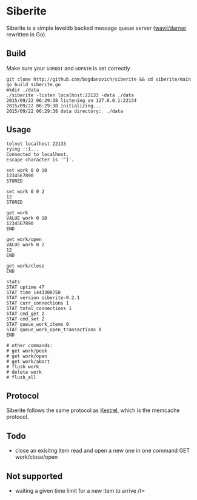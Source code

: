 # Siberite

Siberite is a simple leveldb backed message queue server ([wavii/darner](https://github.com/wavii/darner) rewritten in Go).

## Build

Make sure your `GOROOT` and `GOPATH` is set correctly

```
git clone http://github.com/bogdanovich/siberite && cd siberite/main
go build siberite.go
mkdir ./data
./siberite -listen localhost:22133 -data ./data
2015/09/22 06:29:38 listening on 127.0.0.1:22134
2015/09/22 06:29:38 initializing...
2015/09/22 06:29:38 data directory:  ./data
```

## Usage

```
telnet localhost 22133
rying ::1...
Connected to localhost.
Escape character is '^]'.

set work 0 0 10
1234567890
STORED

set work 0 0 2
12
STORED

get work
VALUE work 0 10
1234567890
END

get work/open
VALUE work 0 2
12
END

get work/close
END

stats
STAT uptime 47
STAT time 1443308758
STAT version siberite-0.2.1
STAT curr_connections 1
STAT total_connections 1
STAT cmd_get 2
STAT cmd_set 2
STAT queue_work_items 0
STAT queue_work_open_transactions 0
END

# other commands:
# get work/peek
# get work/open
# get work/abort
# flush work
# delete work
# flush_all
```


## Protocol

Siberite follows the same protocol as [Kestrel](http://github.com/robey/kestrel/blob/master/docs/guide.md#memcache), which is the memcache
protocol.

## Todo

  - close an exisitng item read and open a new one in one command GET work/close/open

## Not supported

  - waiting a given time limit for a new item to arrive /t=<milliseconds>
